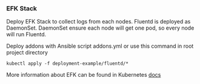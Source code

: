 ### EFK Stack
Deploy EFK Stack to collect logs from each nodes. Fluentd is deployed as DaemonSet.
DaemonSet ensure each node will get one pod, so every node will run Fluentd.

Deploy addons with Ansible script addons.yml or use this command in root project directory

```
kubectl apply -f deployment-example/fluentd/*
```

More information about EFK can be found in Kubernetes [docs](https://kubernetes.io/docs/tasks/debug-application-cluster/logging-elasticsearch-kibana/)